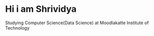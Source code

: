 # Hi i am Shrividya
Studying Computer Science(Data Science) at Moodlakatte Institute of Technology<br/>
